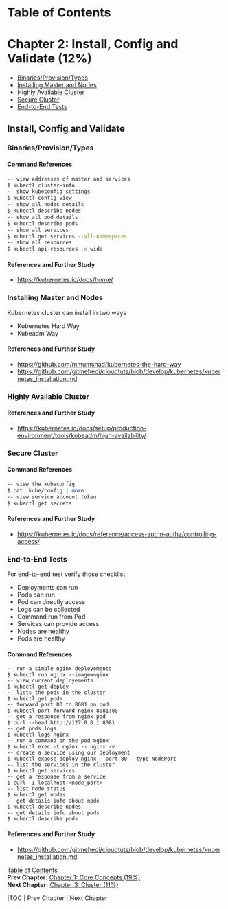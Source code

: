Table of Contents
==================

# Chapter 2: Install, Config and Validate (12%)
   * [Binaries/Provision/Types](#binariesprovisiontypes)
   * [Installing Master and Nodes](#installing-master-and-nodes)
   * [Highly Available Cluster](#highly-available-cluster)
   * [Secure Cluster](#secure-cluster)
   * [End-to-End Tests](#end-to-end-tests)
   
   
## Install, Config and Validate
   ### Binaries/Provision/Types
   
   #### Command References
   ```bash
   -- view addresses of master and services
   $ kubectl cluster-info
   -- show kubeconfig settings
   $ kubectl config view
   -- show all nodes details
   $ kubectl describe nodes
   -- show all pod details
   $ kubectl describe pods
   -- show all services
   $ kubectl get services --all-namespaces
   -- show all resources
   $ kubectl api-resources -o wide
   ```  

   #### References and Further Study
   * https://kubernetes.io/docs/home/

   ### Installing Master and Nodes
   Kubernetes cluster can install in two ways
   * Kubernetes Hard Way
   * Kubeadm Way

   #### References and Further Study
   * https://github.com/mmumshad/kubernetes-the-hard-way
   * https://github.com/gitmehedi/cloudtuts/blob/develop/kubernetes/kubernetes_installation.md

   ### Highly Available Cluster
   #### References and Further Study
   * https://kubernetes.io/docs/setup/production-environment/tools/kubeadm/high-availability/

   ### Secure Cluster
   #### Command References
   ```bash
   -- view the kubeconfig
   $ cat .kube/config | more
   -- view service account token
   $ kubectl get secrets
   ```  

   #### References and Further Study
   * https://kubernetes.io/docs/reference/access-authn-authz/controlling-access/

   ### End-to-End Tests
   For end-to-end test verify those checklist
   * Deployments can run
   * Pods can run
   * Pod can directly access
   * Logs can be collected
   * Command run from Pod
   * Services can provide access
   * Nodes are healthy
   * Pods are healthy

   #### Command References
   ```
   -- run a simple nginx deployements
   $ kubectl run nginx --image=nginx
   -- view current deployements
   $ kubectl get deploy
   -- lists the pods in the cluster
   $ kubectl get pods
   -- forward port 80 to 8081 on pod
   $ kubectl port-forward nginx 8081:80
   -- get a response from nginx pod
   $ curl --head http://127.0.0.1:8081
   -- get pods logs
   $ kubectl logs nginx
   -- run a command on the pod nginx
   $ kubectl exec -t nginx -- nginx -v 
   -- create a service using our deployment
   $ kubectl expose deploy nginx --port 80 --type NodePort
   -- list the services in the cluster
   $ kubectl get services
   -- get a response from a service
   $ curl -I localhost:<node_port>
   -- list node status
   $ kubectl get nodes
   -- get details info about node
   $ kubectl describe nodes
   -- get details info about pods
   $ kubectl describe pods
   ```
   #### References and Further Study
   * https://github.com/gitmehedi/cloudtuts/blob/develop/kubernetes/kubernetes_installation.md

[Table of Contents](https://github.com/gitmehedi/cloudtuts/tree/develop/kubernetes)  
**Prev Chapter:** [Chapter 1: Core Concepts (19%)](chapter-1-core-concepts-19.md)  
**Next Chapter:** [Chapter 3: Cluster (11%)](chapter-3-cluster-11.md)

|TOC | Prev Chapter | Next Chapter